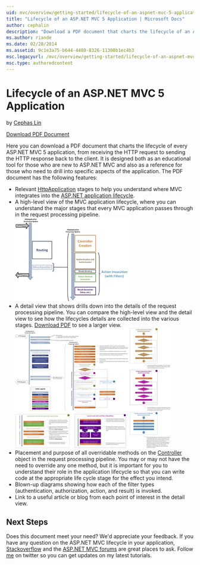 ```yaml
---
uid: mvc/overview/getting-started/lifecycle-of-an-aspnet-mvc-5-application
title: "Lifecycle of an ASP.NET MVC 5 Application | Microsoft Docs"
author: cephalin
description: "Download a PDF document that charts the lifecycle of an ASP.NET MVC 5 application. This lifecycle document provides a high-level view of the MVC lifecycle an..."
ms.author: riande
ms.date: 02/28/2014
ms.assetid: 9c1e3a75-b644-4480-8326-11300b1ec4b3
msc.legacyurl: /mvc/overview/getting-started/lifecycle-of-an-aspnet-mvc-5-application
msc.type: authoredcontent
---
```

Lifecycle of an ASP.NET MVC 5 Application
====================
by [Cephas Lin](https://github.com/cephalin)

[Download PDF Document](lifecycle-of-an-aspnet-mvc-5-application/_static/lifecycle-of-an-aspnet-mvc-5-application1.pdf)

Here you can download a PDF document that charts the lifecycle of every ASP.NET MVC 5 application, from receiving the HTTP request to sending the HTTP response back to the client. It is designed both as an educational tool for those who are new to ASP.NET MVC and also as a reference for those who need to drill into specific aspects of the application. The PDF document has the following features:

- Relevant [HttpApplication](https://msdn.microsoft.com/library/system.web.httpapplication.aspx) stages to help you understand where MVC integrates into the [ASP.NET application lifecycle](https://msdn.microsoft.com/library/bb470252.aspx).
- A high-level view of the MVC application lifecycle, where you can understand the major stages that every MVC application passes through in the request processing pipeline.  
    ![](lifecycle-of-an-aspnet-mvc-5-application/_static/image1.jpg)
- A detail view that shows drills down into the details of the request processing pipeline. You can compare the high-level view and the detail view to see how the lifecycles details are collected into the various stages. [Download PDF](lifecycle-of-an-aspnet-mvc-5-application/_static/lifecycle-of-an-aspnet-mvc-5-application1.pdf) to see a larger view.
    ![](lifecycle-of-an-aspnet-mvc-5-application/_static/image2.jpg)
- Placement and purpose of all overridable methods on the [Controller](https://msdn.microsoft.com/library/system.web.mvc.controller.aspx) object in the request processing pipeline. You may or may not have the need to override any one method, but it is important for you to understand their role in the application lifecycle so that you can write code at the appropriate life cycle stage for the effect you intend.
- Blown-up diagrams showing how each of the filter types (authentication, authorization, action, and result) is invoked.
- Link to a useful article or blog from each point of interest in the detail view.


## Next Steps

Does this document meet your need? We'd appreciate your feedback. If you have any question on the ASP.NET MVC lifecycle in your application, [Stackoverflow](http://stackoverflow.com/help) and the [ASP.NET MVC forums](https://forums.asp.net/1146.aspx) are great places to ask. Follow [me](https://twitter.com/Cephas_MSFT) on twitter so you can get updates on my latest tutorials.
